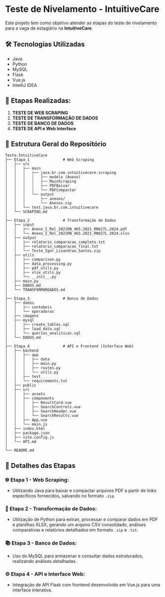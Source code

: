 # Teste de Nivelamento - IntuitiveCare
Este projeto tem como objetivo atender as etapas do teste de nivelamento para a vaga de estagiário na **IntuitiveCare**.
## 🛠️ Tecnologias Utilizadas
- Java
- Python
- MySQL
- Flask
- Vue.js
- IntelliJ IDEA

## 📌 Etapas Realizadas:
1. **TESTE DE WEB SCRAPING**
2. **TESTE DE TRANSFORMAÇÃO DE DADOS**
3. **TESTE DE BANCO DE DADOS**
4. **TESTE DE API e Web Interface**

## 📂 Estrutura Geral do Repositório
``` plaintext
Teste-IntuitiveCare
├── Etapa_1               # Web Scraping
│   ├── src
│   │   ├── main
│   │   │   ├── java.br.com.intuitivecare.scraping
│   │   │   │   ├── modelo (Anexo)
│   │   │   │   ├── MainScraping
│   │   │   │   ├── PDFBaixar
│   │   │   │   └── PDFCompactar
│   │   │   └── output
│   │   │       ├── anexos/
│   │   │       └── Anexos.zip
│   │   └── test.java.br.com.intuitivecare
│   └── SCRAPING.md
│
├── Etapa_2               # Transformação de Dados
│   ├── input
│   │   ├── Anexo_I_Rol_2021RN_465.2021_RN627L.2024.pdf
│   │   └── Anexo_I_Rol_2021RN_465.2021_RN627L.2024.xlsx
│   ├── output
│   │   ├── relatorio_comparacao_completo.txt
│   │   ├── relatorio_comparacao_final.txt
│   │   └── Teste_Igor_Lixandrao_Santos.zip
│   ├── utils
│   │   ├── comparison.py
│   │   ├── data_processing.py
│   │   ├── pdf_utils.py
│   │   ├── xlsx_utils.py
│   │   └── __init__.py
│   ├── main.py
│   ├── DADOS.md
│   └── TRANSFORMARDADOS.md
│
├── Etapa_3               # Banco de Dados 
│   ├── dados
│   │   ├── contabeis
│   │   └── operadoras
│   ├── imagens
│   ├── mysql
│   │   ├── create_tables.sql
│   │   ├── load_data.sql
│   │   └── queries_analiticas.sql
│   └── DADOS.md
│
├── Etapa_4               # API e Frontend (Interface Web)
│   ├── backend
│   │   ├── app
│   │   │   ├── data
│   │   │   ├── main.py
│   │   │   ├── routes.py
│   │   │   └── utils.py
│   │   ├── test
│   │   └── requirements.txt
│   ├── public
│   ├── src
│   │   ├── assets
│   │   ├── components
│   │   │   ├── ResultCard.vue
│   │   │   ├── SearchControls.vue
│   │   │   ├── SearchHeader.vue
│   │   │   └── SearchResults.vue
│   │   ├── App.vue
│   │   └── main.js
│   ├── index.html
│   ├── package.json
│   ├── vite.config.js 
│   └── API.md
│
└── README.md          
```
## 📝 Detalhes das Etapas
### 🌐 Etapa 1 - Web Scraping:
- Utilizando Java para baixar e compactar arquivos PDF a partir de links específicos fornecidos, salvando no formato `.zip`.

### 🔄 Etapa 2 - Transformação de Dados:
- Utilização de Python para extrair, processar e comparar dados em PDF e planilhas XLSX, gerando um arquivo CSV consolidado, análises comparativas e relatórios detalhados em formato `.zip` e `.txt`.

### 📚 Etapa 3 - Banco de Dados:
- Uso do MySQL para armazenar e consultar dados estruturados, realizando análises detalhadas.

### ⚙️ Etapa 4 - API e Interface Web:
- Integração de API Flask com frontend desenvolvido em Vue.js para uma interface interativa.
